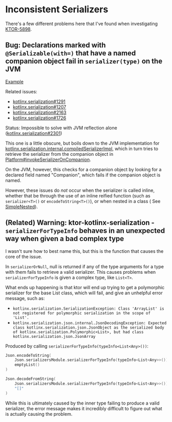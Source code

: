 # Inconsistent Serializers

There's a few different problems here that I've found when
investigating [KTOR-5898](https://youtrack.jetbrains.com/issue/KTOR-5898).

## Bug: Declarations marked with `@Serializable(with=)` that have a named companion object fail in `serializer(type)` on the JVM

[Example](src/commonTest/kotlin/SealedInterfaceJsonSelectTests.kt)

Related issues:

- [kotlinx.serialization#1291](https://github.com/Kotlin/kotlinx.serialization/issues/1291)
- [kotlinx.serialization#1207](https://github.com/Kotlin/kotlinx.serialization/issues/1207)
- [kotlinx.serialization#2163](https://github.com/Kotlin/kotlinx.serialization/issues/2163) 
- [kotlinx.serialization#1726](https://github.com/Kotlin/kotlinx.serialization/issues/1726)

Status: Impossible to solve with JVM reflection alone ([kotlinx.serialization#2301](https://github.com/Kotlin/kotlinx.serialization/issues/2301#issuecomment-1545892155))

This one is a little obscure, but boils down to the JVM implementation
for [kotlinx.serialization.internal.compiledSerializerImpl](https://github.com/Kotlin/kotlinx.serialization/blob/master/core/jvmMain/src/kotlinx/serialization/internal/Platform.kt#L21),
which in turn tries to retrieve the serializer from the companion
object
in [Platform#invokeSerializerOnCompanion](https://github.com/Kotlin/kotlinx.serialization/blob/master/core/jvmMain/src/kotlinx/serialization/internal/Platform.kt#L104).

On the JVM, however, this checks for a companion object by looking for a declared field named "Companion", which fails
if the companion object is named.

However, these issues do *not* occur when the serializer is called inline, whether that be through the use of an inline
reified function (such as `serializer<T>()` or `encodeToString<T>()`), or when nested in a class (
See [SimpleNested](src/commonMain/kotlin/SimpleNested.kt)).

## (Related) Warning: ktor-kotlinx-serialization - `serializerForTypeInfo` behaves in an unexpected way when given a bad complex type

I wasn't sure how to best name this, but this is the function that causes the core of the issue.

In `serializerOrNull`, null is returned if any of the type arguments for a type with them fails to retrieve a valid
serializer. This causes problems when `serializerForTypeInfo` is given a complex type, like `List<T>`.

What ends up happening is that ktor will end up trying to get a polymorphic serializer for the base List class, which
will fail, and give an unhelpful error message, such as:
- `kotlinx.serialization.SerializationException: Class 'ArrayList' is not registered for polymorphic serialization in the scope of 'List'.`
- `kotlinx.serialization.json.internal.JsonDecodingException: Expected class kotlinx.serialization.json.JsonObject as the serialized body of kotlinx.serialization.Polymorphic<List>, but had class kotlinx.serialization.json.JsonArray`

Produced by calling `serializerForTypeInfo(typeInfo<List<Any>())`:
```kotlin
Json.encodeToString(
    Json.serializersModule.serializerForTypeInfo(typeInfo<List<Any>>()) as KSerializer<List<Any>>,
    emptyList()
)

Json.decodeFromString(
    Json.serializersModule.serializerForTypeInfo(typeInfo<List<Any>>()) as KSerializer<List<Any>>,
    "[]"
)
```

While this is ultimately caused by the inner type failing to produce a valid serializer, the error message makes it incredibly difficult to figure out what is actually causing the problem.